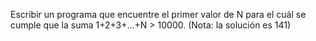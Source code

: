 Escribir un programa que encuentre el primer valor de N para el cuál se cumple
que la suma
1+2+3+...+N > 10000. (Nota: la solución es 141)